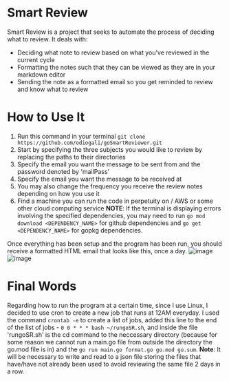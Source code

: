 # Smart Review
Smart Review is a project that seeks to automate the process of deciding what to review. It deals with:
- Deciding what note to review based on what you've reviewed in the current cycle
- Formatting the notes such that they can be viewed as they are in your markdown editor
- Sending the note as a formatted email so you get reminded to review and know what to review

# How to Use It
1. Run this command in your terminal `git clone https://github.com/odiogali/goSmartReviewer.git`
2. Start by specifying the three subjects you would like to review by replacing the paths to their directories
3. Specify the email you want the message to be sent from and the password denoted by 'mailPass'
4. Specify the email you want the message to be received at
5. You may also change the frequency you receive the review notes depending on how you use it
6. Find a machine you can run the code in perpetuity on / AWS or some other cloud computing service
**NOTE**: If the terminal is displaying errors involving the specified dependencies, you may need to run `go mod download <DEPENDENCY_NAME>` for github dependencies and `go get <DEPENDENCY_NAME>` for gopkg dependencies.

Once everything has been setup and the program has been run, you should receive a formatted HTML email that looks like this, once a day. ![image](https://github.com/MisterBra1n/goSmartReviewer/assets/108496802/a5b12fdf-38b6-4674-8b58-61a99180d57f)![image](https://github.com/MisterBra1n/goSmartReviewer/assets/108496802/793bfaeb-8d39-4aaa-b239-1c71ee27f988)

# Final Words
Regarding how to run the program at a certain time, since I use Linux, I decided to use cron to create a new job that runs at 12AM everyday. I used the command `crontab -e` to create a list of jobs, added this line to the end of the list of jobs - `0 0 * * * bash ~/rungoSR.sh`, and inside the file 'rungoSR.sh' is the cd command to the neccessary directory (because for some reason we cannot run a main.go file from outside the directory the go.mod file is in) and the `go run main.go format.go go.mod go.sum`. **Note**: It will be necessary to write and read to a json file storing the files that have/have not already been used to avoid reviewing the same file 2 days in a row.
